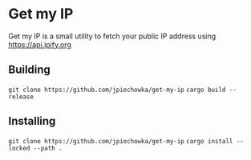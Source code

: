 # Get my IP

Get my IP is a small utility to fetch your public IP address using https://api.ipify.org

## Building

`git clone https://github.com/jpiechowka/get-my-ip`
`cargo build --release`

## Installing

`git clone https://github.com/jpiechowka/get-my-ip`
`cargo install --locked --path .`

